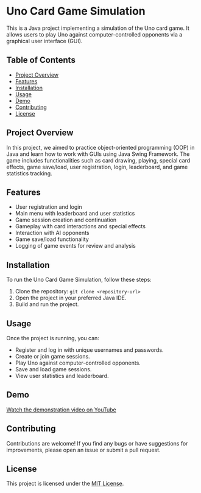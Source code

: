# Uno Card Game Simulation

This is a Java project implementing a simulation of the Uno card game. It allows users to play Uno against computer-controlled opponents via a graphical user interface (GUI).

## Table of Contents

- [Project Overview](#project-overview)
- [Features](#features)
- [Installation](#installation)
- [Usage](#usage)
- [Demo](#demo)
- [Contributing](#contributing)
- [License](#license)

## Project Overview

In this project, we aimed to practice object-oriented programming (OOP) in Java and learn how to work with GUIs using Java Swing Framework. The game includes functionalities such as card drawing, playing, special card effects, game save/load, user registration, login, leaderboard, and game statistics tracking.

## Features

- User registration and login
- Main menu with leaderboard and user statistics
- Game session creation and continuation
- Gameplay with card interactions and special effects
- Interaction with AI opponents
- Game save/load functionality
- Logging of game events for review and analysis

## Installation

To run the Uno Card Game Simulation, follow these steps:

1. Clone the repository: `git clone <repository-url>`
2. Open the project in your preferred Java IDE.
3. Build and run the project.

## Usage

Once the project is running, you can:

- Register and log in with unique usernames and passwords.
- Create or join game sessions.
- Play Uno against computer-controlled opponents.
- Save and load game sessions.
- View user statistics and leaderboard.

## Demo

[Watch the demonstration video on YouTube](<insert-youtube-video-link>)

## Contributing

Contributions are welcome! If you find any bugs or have suggestions for improvements, please open an issue or submit a pull request.

## License

This project is licensed under the [MIT License](LICENSE).
